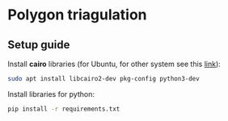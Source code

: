 # Polygon triagulation

## Setup guide

Install **cairo** libraries (for Ubuntu, for other system see this [link](https://pycairo.readthedocs.io/en/latest/getting_started.html)):
```sh
sudo apt install libcairo2-dev pkg-config python3-dev
```
Install libraries for python:
```sh
pip install -r requirements.txt
```